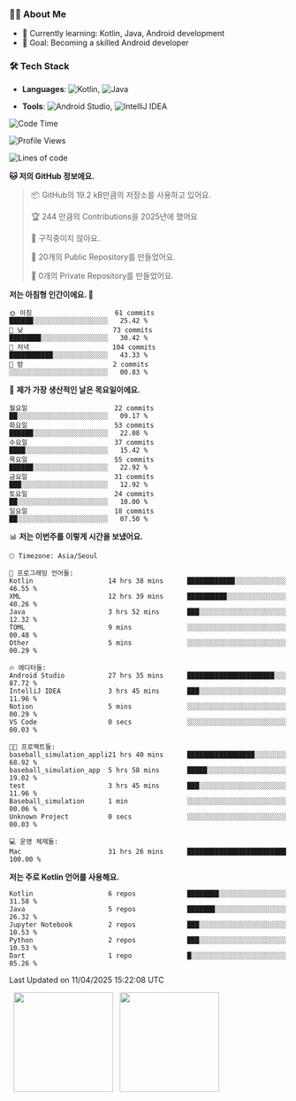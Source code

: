 ### 👨‍💻 About Me
- 🌱 Currently learning: Kotlin, Java, Android development
- 🎯 Goal: Becoming a skilled Android developer

### 🛠 Tech Stack
- **Languages**: ![Kotlin](https://img.shields.io/badge/Kotlin-0095D5?style=flat-square&logo=kotlin&logoColor=white), 
![Java](https://img.shields.io/badge/Java-007396?style=flat-square&logo=coffeescript&logoColor=white)

- **Tools**:
![Android Studio](https://img.shields.io/badge/Android%20Studio-3DDC84?style=flat-square&logo=android-studio&logoColor=white), 
![IntelliJ IDEA](https://img.shields.io/badge/IntelliJ%20IDEA-000000?style=flat-square&logo=intellij-idea&logoColor=white)

<!--START_SECTION:waka-->
![Code Time](http://img.shields.io/badge/Code%20Time-99%20hrs%201%20min-blue)

![Profile Views](http://img.shields.io/badge/Profile%20Views-0-blue)

![Lines of code](https://img.shields.io/badge/%EC%A0%80%EB%8A%94%20%EC%97%AC%ED%83%9C%EA%B9%8C%EC%A7%80%20-178.7%20thousand%20%EC%A4%84%EC%9D%98%20%EC%BD%94%EB%93%9C%EB%A5%BC%20%EC%9E%91%EC%84%B1%ED%96%88%EC%96%B4%EC%9A%94.-blue)

**🐱 저의 GitHub 정보에요.** 

> 📦 GitHub의 19.2 kB만큼의 저장소를 사용하고 있어요. 
 > 
> 🏆 244 만큼의 Contributions을 2025년에 했어요
 > 
> 🚫 구직중이지 않아요.
 > 
> 📜 20개의 Public Repository를 만들었어요. 
 > 
> 🔑 0개의 Private Repository를 만들었어요. 
 > 
**저는 아침형 인간이에요. 🐤** 

```text
🌞 아침                     61 commits          ██████░░░░░░░░░░░░░░░░░░░   25.42 % 
🌆 낮　                     73 commits          ████████░░░░░░░░░░░░░░░░░   30.42 % 
🌃 저녁                     104 commits         ███████████░░░░░░░░░░░░░░   43.33 % 
🌙 밤　                     2 commits           ░░░░░░░░░░░░░░░░░░░░░░░░░   00.83 % 
```
📅 **제가 가장 생산적인 날은 목요일이에요.** 

```text
월요일                      22 commits          ██░░░░░░░░░░░░░░░░░░░░░░░   09.17 % 
화요일                      53 commits          ██████░░░░░░░░░░░░░░░░░░░   22.08 % 
수요일                      37 commits          ████░░░░░░░░░░░░░░░░░░░░░   15.42 % 
목요일                      55 commits          ██████░░░░░░░░░░░░░░░░░░░   22.92 % 
금요일                      31 commits          ███░░░░░░░░░░░░░░░░░░░░░░   12.92 % 
토요일                      24 commits          ██░░░░░░░░░░░░░░░░░░░░░░░   10.00 % 
일요일                      18 commits          ██░░░░░░░░░░░░░░░░░░░░░░░   07.50 % 
```


📊 **저는 이번주를 이렇게 시간을 보냈어요.** 

```text
🕑︎ Timezone: Asia/Seoul

💬 프로그래밍 언어들: 
Kotlin                   14 hrs 38 mins      ████████████░░░░░░░░░░░░░   46.55 % 
XML                      12 hrs 39 mins      ██████████░░░░░░░░░░░░░░░   40.26 % 
Java                     3 hrs 52 mins       ███░░░░░░░░░░░░░░░░░░░░░░   12.32 % 
TOML                     9 mins              ░░░░░░░░░░░░░░░░░░░░░░░░░   00.48 % 
Other                    5 mins              ░░░░░░░░░░░░░░░░░░░░░░░░░   00.29 % 

🔥 에디터들: 
Android Studio           27 hrs 35 mins      ██████████████████████░░░   87.72 % 
IntelliJ IDEA            3 hrs 45 mins       ███░░░░░░░░░░░░░░░░░░░░░░   11.96 % 
Notion                   5 mins              ░░░░░░░░░░░░░░░░░░░░░░░░░   00.29 % 
VS Code                  0 secs              ░░░░░░░░░░░░░░░░░░░░░░░░░   00.03 % 

🐱‍💻 프로젝트들: 
baseball_simulation_appli21 hrs 40 mins      █████████████████░░░░░░░░   68.92 % 
baseball_simulation_app  5 hrs 58 mins       █████░░░░░░░░░░░░░░░░░░░░   19.02 % 
test                     3 hrs 45 mins       ███░░░░░░░░░░░░░░░░░░░░░░   11.96 % 
Baseball_simulation      1 min               ░░░░░░░░░░░░░░░░░░░░░░░░░   00.06 % 
Unknown Project          0 secs              ░░░░░░░░░░░░░░░░░░░░░░░░░   00.03 % 

💻 운영 체제들: 
Mac                      31 hrs 26 mins      █████████████████████████   100.00 % 
```

**저는 주로 Kotlin 언어를 사용해요.** 

```text
Kotlin                   6 repos             ████████░░░░░░░░░░░░░░░░░   31.58 % 
Java                     5 repos             ███████░░░░░░░░░░░░░░░░░░   26.32 % 
Jupyter Notebook         2 repos             ███░░░░░░░░░░░░░░░░░░░░░░   10.53 % 
Python                   2 repos             ███░░░░░░░░░░░░░░░░░░░░░░   10.53 % 
Dart                     1 repo              █░░░░░░░░░░░░░░░░░░░░░░░░   05.26 % 
```




 Last Updated on 11/04/2025 15:22:08 UTC
<!--END_SECTION:waka-->

<p>
  <img height="180em" src="https://github-readme-stats.vercel.app/api?username=JongHyun070105&show_icons=true&include_all_commits=true&bg_color=0d1117&title_color=ffffff&text_color=c9d1d9&icon_color=79ff97">
  <img height="180em" src="https://github-readme-stats.vercel.app/api/top-langs/?username=JongHyun070105&layout=compact&langs_count=4&bg_color=0d1117&title_color=ffffff&text_color=c9d1d9&hide=php,jupyter%20notebook&hide_repo=EcoStep,mimir,git-session">
</p>
